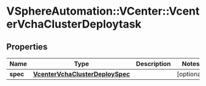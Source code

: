 # VSphereAutomation::VCenter::VcenterVchaClusterDeploytask

## Properties
Name | Type | Description | Notes
------------ | ------------- | ------------- | -------------
**spec** | [**VcenterVchaClusterDeploySpec**](VcenterVchaClusterDeploySpec.md) |  | [optional] 


